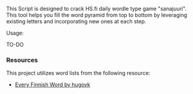 This Script is designed to crack HS.fi daily wordle type game "sanajuuri". This tool helps you fill the word pyramid from top to bottom by leveraging existing letters and incorporating new ones at each step.

Usage: 

TO-DO

### Resources

This project utilizes word lists from the following resource:

* [Every Finnish Word by hugovk](https://github.com/hugovk/everyfinnishword)